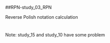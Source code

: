 ##RPN-study_03_RPN

Reverse Polish notation calculation



# #

Note: study_15 and study_10 have some problem
